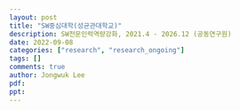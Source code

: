 ```yaml
---
layout: post
title: "SW중심대학(성균관대학교)"
description: SW전문인력역량강화, 2021.4 - 2026.12 (공동연구원)
date: 2022-09-08
categories: ["research", "research_ongoing"]
tags: []
comments: true
author: Jongwuk Lee
pdf:
ppt:
---
```

